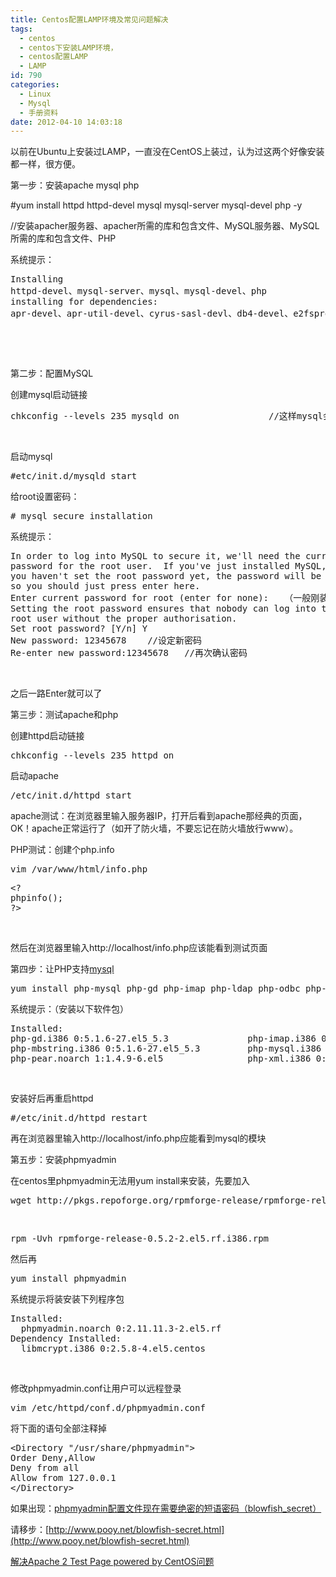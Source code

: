 ```yaml
---
title: Centos配置LAMP环境及常见问题解决
tags:
  - centos
  - centos下安装LAMP环境，
  - centos配置LAMP
  - LAMP
id: 790
categories:
  - Linux
  - Mysql
  - 手册资料
date: 2012-04-10 14:03:18
---
```


以前在Ubuntu上安装过LAMP，一直没在CentOS上装过，认为过这两个好像安装都一样，很方便。

第一步：安装apache mysql php

#yum install httpd httpd-devel mysql mysql-server mysql-devel php -y

//安装apacher服务器、apacher所需的库和包含文件、MySQL服务器、MySQL所需的库和包含文件、PHP

系统提示：
<pre class="brush: xhtml; gutter: true">Installing
httpd-devel、mysql-server、mysql、mysql-devel、php
installing for dependencies:
apr-devel、apr-util-devel、cyrus-sasl-devl、db4-devel、e2fsprogs-devel、 expat-devel、gcc、glibc-debel、glibc-headers、kernel-headers、keyutils-libs- devel、krb5-devel、libselinux-devel、libsepol-devel、openldap-devel、openssl- devel、perl-DBD-MySQL、perl-DBI、php-cli、php-common、zlib-devel、</pre>
&nbsp;

&nbsp;

第二步：配置MySQL

创建mysql启动链接
<pre class="brush: bash; gutter: true">chkconfig --levels 235 mysqld on                 //这样mysql会随着系统启动而启动</pre>
&nbsp;

启动mysql
<pre class="brush: bash; gutter: true">#etc/init.d/mysqld start</pre>
给root设置密码：
<pre class="brush: bash; gutter: true"># mysql_secure_installation</pre>
系统提示：
<pre class="brush: bash; gutter: true">In order to log into MySQL to secure it, we&#039;ll need the current
password for the root user.  If you&#039;ve just installed MySQL, and
you haven&#039;t set the root password yet, the password will be blank,
so you should just press enter here.
Enter current password for root (enter for none):   （一般刚装上mysql，root没有密码，在此直接Enter）
Setting the root password ensures that nobody can log into the MySQL
root user without the proper authorisation.
Set root password? [Y/n] Y
New password: 12345678    //设定新密码
Re-enter new password:12345678   //再次确认密码</pre>
&nbsp;

之后一路Enter就可以了

第三步：测试apache和php

创建httpd启动链接
<pre class="brush: bash; gutter: true">chkconfig --levels 235 httpd on</pre>
启动apache
<pre class="brush: bash; gutter: true">/etc/init.d/httpd start</pre>
apache测试：在浏览器里输入服务器IP，打开后看到apache那经典的页面，OK！apache正常运行了（如开了防火墙，不要忘记在防火墙放行www）。

PHP测试：创建个php.info
<pre class="brush: bash; gutter: true">vim /var/www/html/info.php</pre>
<pre class="brush: php; gutter: true">&lt;?
phpinfo();
?&gt;</pre>
&nbsp;

然后在浏览器里输入http://localhost/info.php应该能看到测试页面

第四步：让PHP支持[mysql](http://http://www.pooy.net/tag/centos-%E5%AE%89%E8%A3%85mysql "mysql")
<pre class="brush: bash; gutter: true">yum install php-mysql php-gd php-imap php-ldap php-odbc php-pear php-xml php-xmlrpc  php-mbstring</pre>
系统提示：（安装以下软件包）
<pre class="brush: bash; gutter: true">Installed:
php-gd.i386 0:5.1.6-27.el5_5.3               php-imap.i386 0:5.1.6-27.el5_5.3          php-ldap.i386 0:5.1.6-27.el5_5.3
php-mbstring.i386 0:5.1.6-27.el5_5.3         php-mysql.i386 0:5.1.6-27.el5_5.3         php-odbc.i386 0:5.1.6-27.el5_5.3
php-pear.noarch 1:1.4.9-6.el5                php-xml.i386 0:5.1.6-27.el5_5.3           php-xmlrpc.i386 0:5.1.6-27.el5_5.3</pre>
&nbsp;

安装好后再重启httpd
<pre class="brush: bash; gutter: true">#/etc/init.d/httpd restart</pre>
再在浏览器里输入http://localhost/info.php应能看到mysql的模块

第五步：安装phpmyadmin

在centos里phpmyadmin无法用yum install来安装，先要加入
<pre class="brush: bash; gutter: true">wget http://pkgs.repoforge.org/rpmforge-release/rpmforge-release-0.5.2-2.el5.rf.i386.rpm</pre>
&nbsp;
<pre class="brush: bash; gutter: true">rpm -Uvh rpmforge-release-0.5.2-2.el5.rf.i386.rpm</pre>
然后再
<pre class="brush: bash; gutter: true">yum install phpmyadmin</pre>
系统提示将装安装下列程序包
<pre class="brush: bash; gutter: true">Installed:
  phpmyadmin.noarch 0:2.11.11.3-2.el5.rf                                                                                       
Dependency Installed:
  libmcrypt.i386 0:2.5.8-4.el5.centos                            php-mcrypt.i386 0:5.1.6-15.el5.centos.1</pre>
&nbsp;

修改phpmyadmin.conf让用户可以远程登录
<pre class="brush: bash; gutter: true">vim /etc/httpd/conf.d/phpmyadmin.conf</pre>
将下面的语句全部注释掉
<pre class="brush: bash; gutter: true">&lt;Directory &quot;/usr/share/phpmyadmin&quot;&gt;
Order Deny,Allow
Deny from all
Allow from 127.0.0.1
&lt;/Directory&gt;</pre>
如果出现：[phpmyadmin配置文件现在需要绝密的短语密码（blowfish_secret）](http://www.pooy.net/blowfish-secret.html "blowfish-secret")

请移步：[http://www.pooy.net/blowfish-secret.html](http://www.pooy.net/blowfish-secret.html)

[解决Apache 2 Test Page powered by CentOS问题](http://www.pooy.net/928.html "解决Apache 2 Test Page powered by CentOS问题")

&nbsp;

&nbsp;

&nbsp;